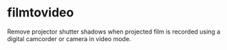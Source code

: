 # filmtovideo
Remove projector shutter shadows when projected film is recorded using a digital camcorder or camera in video mode.
